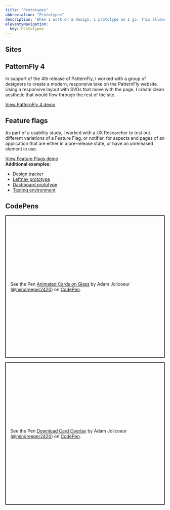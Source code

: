 ```yaml
---
title: "Prototypes"
abbreviation: "Prototypes"
description: "When I work on a design, I prototype as I go. This allows me to see what I'm doing in a working environment, while keeping expectations realistic."
eleventyNavigation:
  key: Prototypes
---
```


<div class="mb-2 py-2 px-5 container">
  <h2 class="pb-2 border-bottom">
    Sites
  </h2>
  <div class="row g-4 py-5 row-cols-1 row-cols-lg-2">
    <div class="col d-flex align-items-start">
      <div>
        <h2>PatternFly 4</h2>
        <p>In support of the 4th release of PatternFly, I worked with a group of designers to create a modern, responsive take on the PatternFly website. Using a responsive layout with SVGs that move with the page, I create clean aesthetic that would flow through the rest of the site.</p>
        <a href="https://pf4testbench.netlify.app" class="btn btn-secondary" alt="Click to view the PatternFly 4 demo site">
          View PatternFly 4 demo
        </a>
      </div>
    </div>
    <div class="col d-flex align-items-start">
      <div>
        <h2>Feature flags</h2>
        <p>As part of a usability study, I worked with a UX Researcher to test out different variations of a Feature Flag, or notifier, for aspects and pages of an application that are either in a pre-release state, or have an unreleased element in use.</p>
        <a href="https://www.adamjolicoeur.com/feature-flag-prototype/" class="btn btn-secondary" alt="Click to view the Feature Flags demo site">
          View Feature Flags demo
        </a>
      </div>
    </div>
  </div>
  <div class="row g-4 py-5 row-cols-1 row-cols-lg-2">
    <b>Additional examples:</b>
    <div class="col d-flex align-items-start">
      <ul class="fa-ul">
        <li><span class="fa-li"><i class="fas fa-external-link-alt"></i></span><a href="https://www.adamjolicoeur.com/design-tracker-template/" target="top">Design tracker</a></li>
        <li><span class="fa-li"><i class="fas fa-external-link-alt"></i></span><a href="https://www.adamjolicoeur.com/leftnav-prototype/" target="top">Leftnav prototype</a></li>
        <li><span class="fa-li"><i class="fas fa-external-link-alt"></i></span><a href="https://www.adamjolicoeur.com/DashboardPrototype/" target="top">Dashboard prototype</a></li>
        <li><span class="fa-li"><i class="fas fa-external-link-alt"></i></span><a href="https://www.adamjolicoeur.com/testing_environment/index.html" target="top">Testing environment</a></li>
      </ul>
    </div>
  </div>
</div>
<div class="mb-2 py-2 px-5 container">
  <h2 class="pb-2 border-bottom">
    CodePens
  </h2>
  <div class="row g-4 py-5 row-cols-1">
    <p class="codepen" data-height="450" data-theme-id="38046" data-default-tab="result" data-user="mindreeper2420" data-slug-hash="XWNbJvp" style="height: 450px; box-sizing: border-box; display: flex; align-items: center; justify-content: center; border: 2px solid; margin: 1em 0; padding: 1em;" data-pen-title="Animated Cards on Glass">
      <span>See the Pen <a href="https://codepen.io/mindreeper2420/pen/XWNbJvp">
      Animated Cards on Glass</a> by Adam Jolicoeur (<a href="https://codepen.io/mindreeper2420">@mindreeper2420</a>)
      on <a href="https://codepen.io">CodePen</a>.</span>
    </p>
    <script async src="https://cpwebassets.codepen.io/assets/embed/ei.js"></script>
    <!-- <h2>PatternFly 4</h2>
    <p>I worked with a group of designers to transform the website for the 4th release PatternFly to be a modern, responsive take on previous examples. Using a responsive layout with SVGs that move with the page, I transformed their designs into a site with clean, appealing aesthetics that would flow throughout the website.</p> -->
  </div>
  <div class="row g-4 py-5 row-cols-1">
    <p class="codepen" data-height="450" data-theme-id="38046" data-default-tab="html,result" data-user="mindreeper2420" data-slug-hash="KKgdeEE" style="height: 450px; box-sizing: border-box; display: flex; align-items: center; justify-content: center; border: 2px solid; margin: 1em 0; padding: 1em;" data-pen-title="Download Card Overlay">
      <span>See the Pen <a href="https://codepen.io/mindreeper2420/pen/KKgdeEE">
      Download Card Overlay</a> by Adam Jolicoeur (<a href="https://codepen.io/mindreeper2420">@mindreeper2420</a>)
      on <a href="https://codepen.io">CodePen</a>.</span>
    </p>
    <script async src="https://cpwebassets.codepen.io/assets/embed/ei.js"></script>
  </div>
</div>
